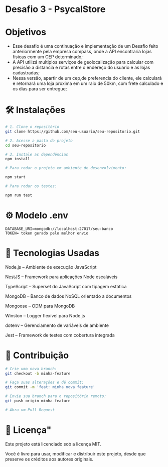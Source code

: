# Desafio 3 - PsycalStore

# Objetivos

- Esse desafio é uma continuação e implementação de um Desafio feito anteriormente pela
  empresa compass, onde a API encontraria lojas fisicas com um CEP determinado;
- A API utilizá multiplos serviços de geolocalização para calcular com precisão a distancia
  e rotas entre o endereço do usuario e as lojas cadastradas;
- Nessa versão, apartir de um cep,de preferencia do cliente, ele calculará e retornará
uma loja proxima em um raio de 50km, com frete calculado e os dias para ser entregue;

# 🛠️ Instalações

```bash
# 1. Clone o repositório
git clone https://github.com/seu-usuario/seu-repositorio.git

# 2. Acesse a pasta do projeto
cd seu-repositorio

# 3. Instale as dependências
npm install

# Para rodar o projeto em ambiente de desenvolvimento:

npm start

# Para rodar os testes:

npm run test
```
# ⚙️ Modelo .env

```env
DATABASE_URI=mongodb://localhost:27017/seu-banco
TOKEN= token gerado pelo melhor envio
```
# 🧰 Tecnologias Usadas

Node.js – Ambiente de execução JavaScript

NestJS – Framework para aplicações Node escaláveis

TypeScript – Superset do JavaScript com tipagem estática

MongoDB – Banco de dados NoSQL orientado a documentos

Mongoose – ODM para MongoDB

Winston – Logger flexível para Node.js

dotenv – Gerenciamento de variáveis de ambiente

Jest – Framework de testes com cobertura integrada

# 🤝 Contribuição

```bash
# Crie uma nova branch:
git checkout -b minha-feature

# Faça suas alterações e dê commit:
git commit -m 'feat: minha nova feature'

# Envie sua branch para o repositório remoto:
git push origin minha-feature

# Abra um Pull Request
 ```

# 📝 Licença"

Este projeto está licenciado sob a licença MIT.

Você é livre para usar, modificar e distribuir este projeto, desde que preserve os créditos aos autores originais.

